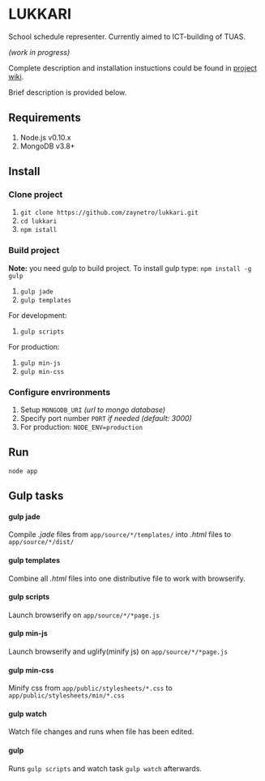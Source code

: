 # LUKKARI

School schedule representer. Currently aimed to ICT-building of TUAS.

*(work in progress)*

Complete description and installation instuctions could be found in [project wiki](https://github.com/zaynetro/lukkari/wiki).

Brief description is provided below.

## Requirements

1. Node.js v0.10.x
2. MongoDB v3.8+


## Install

### Clone project

1. `git clone https://github.com/zaynetro/lukkari.git`
2. `cd lukkari`
3. `npm istall`

### Build project

**Note:** you need gulp to build project. To install gulp type: `npm install -g gulp`

1. `gulp jade`
2. `gulp templates`

For development:

1. `gulp scripts`

For production:

1. `gulp min-js`
2. `gulp min-css`

### Configure envrironments

1. Setup `MONGODB_URI` *(url to mongo database)*
2. Specify port number `PORT` *if needed (default: 3000)*
3. For production: `NODE_ENV=production`


## Run

`node app`


## Gulp tasks

#### gulp jade

Compile *.jade* files from `app/source/*/templates/` into *.html* files to `app/source/*/dist/`


#### gulp templates

Combine all *.html* files into one distributive file to work with browserify.

#### gulp scripts

Launch browserify on `app/source/*/*page.js`

#### gulp min-js

Launch browserify and uglify(minify js) on `app/source/*/*page.js`

#### gulp min-css

Minify css from `app/public/stylesheets/*.css` to `app/public/stylesheets/min/*.css`

#### gulp watch

Watch file changes and runs when file has been edited.

#### gulp

Runs `gulp scripts` and watch task `gulp watch` afterwards.
